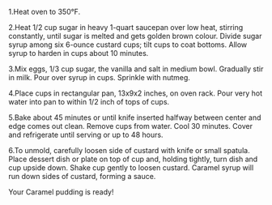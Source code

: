 1.Heat oven to 350°F.

2.Heat 1/2 cup sugar in heavy 1-quart saucepan over low heat, stirring constantly, until sugar is melted and gets golden brown colour. Divide sugar syrup among six 6-ounce custard cups; tilt cups to coat bottoms. Allow syrup to harden in cups about 10 minutes.

3.Mix eggs, 1/3 cup sugar, the vanilla and salt in medium bowl. Gradually stir in milk. Pour over syrup in cups. Sprinkle with nutmeg.

4.Place cups in rectangular pan, 13x9x2 inches, on oven rack. Pour very hot water into pan to within 1/2 inch of tops of cups.

5.Bake about 45 minutes or until knife inserted halfway between center and edge comes out clean. Remove cups from water. Cool 30 minutes. Cover and refrigerate until serving or up to 48 hours.

6.To unmold, carefully loosen side of custard with knife or small spatula. Place dessert dish or plate on top of cup and, holding tightly, turn dish and cup upside down. Shake cup gently to loosen custard. Caramel syrup will run down sides of custard, forming a sauce.

Your Caramel pudding is ready!